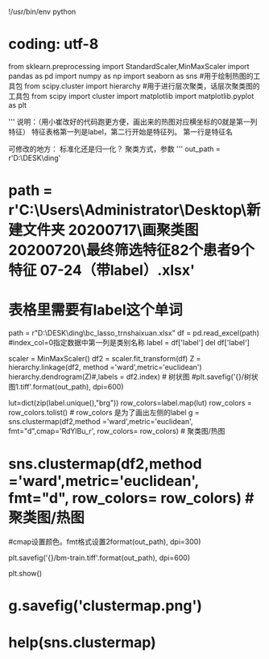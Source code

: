 !/usr/bin/env python
# coding: utf-8
from sklearn.preprocessing import StandardScaler,MinMaxScaler
import pandas as pd
import numpy as np
import seaborn as sns  #用于绘制热图的工具包
from scipy.cluster import hierarchy  #用于进行层次聚类，话层次聚类图的工具包
from scipy import cluster
import matplotlib
import matplotlib.pyplot as plt

'''
说明：（用小崔改好的代码跑更方便，画出来的热图对应横坐标的0就是第一列特征）
特征表格第一列是label，第二行开始是特征列。
第一行是特征名

可修改的地方：
标准化还是归一化？
聚类方式，参数
'''
out_path = r'D:\DESK\ding'
# path = r'C:\Users\Administrator\Desktop\新建文件夹 20200717\画聚类图 20200720\最终筛选特征82个患者9个特征 07-24（带label）.xlsx'
# 表格里需要有label这个单词
path = r"D:\DESK\ding\bc_lasso_trnshaixuan.xlsx"
df = pd.read_excel(path)  #index_col=0指定数据中第一列是类别名称
label = df['label']
del df['label']

scaler = MinMaxScaler()
df2 = scaler.fit_transform(df)
Z = hierarchy.linkage(df2, method ='ward',metric='euclidean')
hierarchy.dendrogram(Z)#,labels = df2.index)  # 树状图
#plt.savefig('{}/树状图1.tiff'.format(out_path), dpi=600)


lut=dict(zip(label.unique(),"brg"))
row_colors=label.map(lut)
row_colors = row_colors.tolist() # row_colors 是为了画出左侧的label
g = sns.clustermap(df2,method ='ward',metric='euclidean', fmt="d",cmap='RdYlBu_r', row_colors= row_colors) # 聚类图/热图
# sns.clustermap(df2,method ='ward',metric='euclidean', fmt="d", row_colors= row_colors) # 聚类图/热图
#cmap设置颜色。fmt格式设置2format(out_path), dpi=300)

plt.savefig('{}/bm-train.tiff'.format(out_path), dpi=600)

plt.show()
# g.savefig('clustermap.png')

# help(sns.clustermap)
